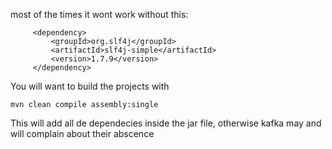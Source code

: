 most of the times it wont work without this:

         <dependency> 
	         <groupId>org.slf4j</groupId> 
	         <artifactId>slf4j-simple</artifactId> 
	         <version>1.7.9</version> 
         </dependency>

You will want to build the projects with

	mvn clean compile assembly:single
	
This will add all de dependecies inside the jar file, otherwise kafka may and will complain about their abscence 
